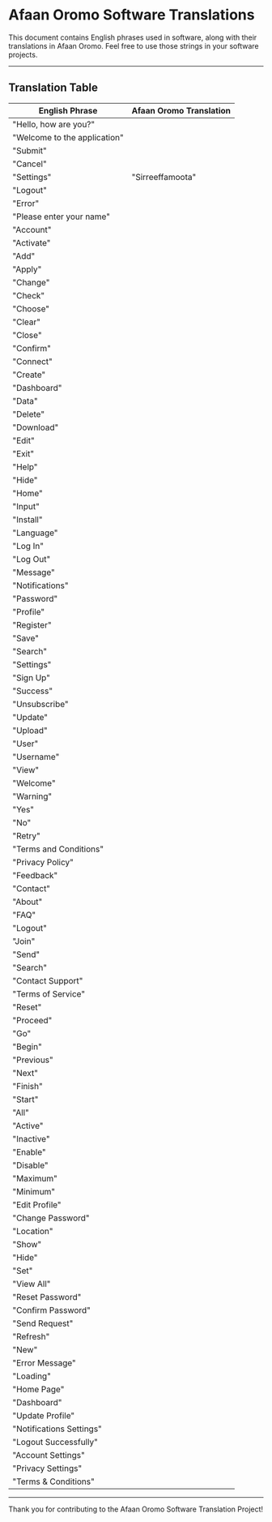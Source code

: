 # Afaan Oromo Software Translations

This document contains English phrases used in software, along with their translations in Afaan Oromo. Feel free to use those strings in your software projects.

---

## Translation Table

| **English Phrase**           | **Afaan Oromo Translation**   |
|------------------------------|-------------------------------|
| "Hello, how are you?"         |                               |
| "Welcome to the application" |                               |
| "Submit"                      |                               |
| "Cancel"                      |                               |
| "Settings"                    |     "Sirreeffamoota"                          |
| "Logout"                      |                               |
| "Error"                       |                               |
| "Please enter your name"      |                               |
| "Account"                     |                               |
| "Activate"                    |                               |
| "Add"                         |                               |
| "Apply"                       |                               |
| "Change"                      |                               |
| "Check"                       |                               |
| "Choose"                      |                               |
| "Clear"                       |                               |
| "Close"                       |                               |
| "Confirm"                     |                               |
| "Connect"                     |                               |
| "Create"                      |                               |
| "Dashboard"                   |                               |
| "Data"                        |                               |
| "Delete"                      |                               |
| "Download"                    |                               |
| "Edit"                        |                               |
| "Exit"                        |                               |
| "Help"                        |                               |
| "Hide"                        |                               |
| "Home"                        |                               |
| "Input"                       |                               |
| "Install"                     |                               |
| "Language"                    |                               |
| "Log In"                      |                               |
| "Log Out"                     |                               |
| "Message"                     |                               |
| "Notifications"               |                               |
| "Password"                    |                               |
| "Profile"                     |                               |
| "Register"                    |                               |
| "Save"                        |                               |
| "Search"                      |                               |
| "Settings"                    |                               |
| "Sign Up"                     |                               |
| "Success"                     |                               |
| "Unsubscribe"                 |                               |
| "Update"                      |                               |
| "Upload"                      |                               |
| "User"                        |                               |
| "Username"                    |                               |
| "View"                        |                               |
| "Welcome"                     |                               |
| "Warning"                     |                               |
| "Yes"                         |                               |
| "No"                          |                               |
| "Retry"                       |                               |
| "Terms and Conditions"        |                               |
| "Privacy Policy"              |                               |
| "Feedback"                    |                               |
| "Contact"                     |                               |
| "About"                       |                               |
| "FAQ"                         |                               |
| "Logout"                      |                               |
| "Join"                        |                               |
| "Send"                        |                               |
| "Search"                      |                               |
| "Contact Support"             |                               |
| "Terms of Service"            |                               |
| "Reset"                       |                               |
| "Proceed"                     |                               |
| "Go"                          |                               |
| "Begin"                       |                               |
| "Previous"                    |                               |
| "Next"                        |                               |
| "Finish"                      |                               |
| "Start"                       |                               |
| "All"                         |                               |
| "Active"                      |                               |
| "Inactive"                    |                               |
| "Enable"                      |                               |
| "Disable"                     |                               |
| "Maximum"                     |                               |
| "Minimum"                     |                               |
| "Edit Profile"                |                               |
| "Change Password"             |                               |
| "Location"                    |                               |
| "Show"                        |                               |
| "Hide"                        |                               |
| "Set"                         |                               |
| "View All"                    |                               |
| "Reset Password"              |                               |
| "Confirm Password"            |                               |
| "Send Request"                |                               |
| "Refresh"                     |                               |
| "New"                         |                               |
| "Error Message"               |                               |
| "Loading"                     |                               |
| "Home Page"                   |                               |
| "Dashboard"                   |                               |
| "Update Profile"              |                               |
| "Notifications Settings"      |                               |
| "Logout Successfully"         |                               |
| "Account Settings"            |                               |
| "Privacy Settings"            |                               |
| "Terms & Conditions"          |                               |

---

Thank you for contributing to the Afaan Oromo Software Translation Project!
